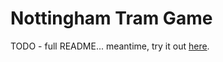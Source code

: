 # Nottingham Tram Game

TODO - full README... meantime, try it out [here](https://nottingham-tram-game.pages.dev/).